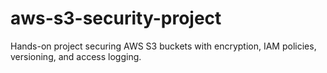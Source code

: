 # aws-s3-security-project
Hands-on project securing AWS S3 buckets with encryption, IAM policies, versioning, and access logging.

